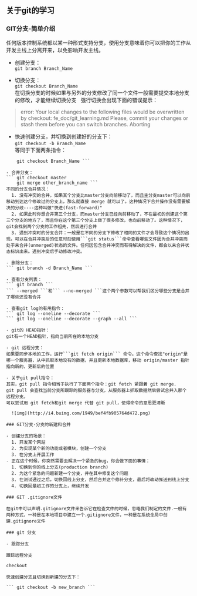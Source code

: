 ## 关于git的学习  

### GIT分支-简单介绍  
任何版本控制系统都以某一种形式支持分支，使用分支意味着你可以把你的工作从开发主线上分离开来，以免影响开发主线。  

- 创建分支：  
``` git branch Branch_Name ```  

- 切换分支：  
``` git checkout Branch_Name ```  
在切换分支的时候如果与另外的分支修改了同一个文件一般需要提交本地分支的修改，才能继续切换分支  
强行切换会出现下面的错误提示：  
> error: Your local changes to the following files would be overwritten by checkout:
        fe_doc/git_learning.md
Please, commit your changes or stash them before you can switch branches.
Aborting

- 快速创建分支，并切换到创建好的分支下：  
``` git checkout -b Branch_Name ```  
等同于下面两条指令：  
``` git branch Branch_Name
    git checkout Branch_Name ```

- 合并分支：  
``` git checkout master
    git merge other_branch_name ```  
不同的分支合并情况：
  1. 没有冲突的合并，如果某个分支比master分支向前移动了，而且主分支master可以向前移动到达这个修改过的分支上，那么就直接 merge 就可以了。这种情况下合并操作没有需要解决的分歧----这种叫做"快进(fast-forward)"
  2. 如果此时你想合并第三个分支，而master分支已经向前移动了，不在最初的创建这个第三个分支的地方了，而且你在这个第三个分支上做了很多修改，也向前移动了。这种情况下，git会找到两个分支的工作祖先，然后进行合并
  3. 遇到冲突时的分支合并：一般是在不同的分支下修改了相同的文件才会导致这个情况的出现。可以在合并冲突后的任意时刻使用```git status```命令查看哪些文件因为合并冲突而处于未合并(unmerged)状态的文件。任何因包含合并冲突而有待解决的文件，都会以未合并状态标识出来。遇到冲突后手动修改冲突。

- 删除分支：  
``` git branch -d Branch_Name ```

- 查看分支列表：  
``` git branch ```  
``` --merged ```和``` --no-merged ```这个两个参数可以帮我们区分哪些分支是合并了哪些还没有合并

- 查看git log的有用指令：  
``` git log --oneline --decorate ```  
``` git log --oneline --decorate --graph --all ```

- git的 HEAD指针：  
git有一个HEAD指针，指向当前所在的本地分支  

- git 远程分支：  
如果要同步本地的工作，运行```git fetch origin``` 命令。这个命令查找"origin"是哪一个服务器，从中抓取本地没有的数据，并且更新本地数据库，移动 origin/master 指针指向新的，更新后的位置  

- 关于git pull指令：  
其实，git pull 指令相当于执行了下面两个指令：git fetch 紧跟着 git merge.  
git pull 会查找当前分支所跟踪的服务器与分支，从服务器上抓取数据然后尝试合并入那个远程分支。  
可以尝试用 git fetch和git merge 代替 git pull，使得命令的意思更清晰

  ![img](http://i4.buimg.com/1949/bef4fb905764d472.png)

### GIT分支-分支的新建和合并  

- 创建分支的场景：  
  1. 开发某个网站
  2. 为实现某个新的功能或者模块，创建一个分支
  3. 在分支上开展工作  
- 正在这个时候，你突然需要去解决一个紧急的bug，你会做下面的事情：  
  1. 切换到你的线上分支(production branch)
  2. 为这个紧急的问题新建一个分支，并在其中修复这个问题
  3. 在测试通过之后，切换回线上分支，然后合并这个修补分支，最后将改动推送到线上分支
  4. 切换回最初工作的分支上，继续开发

### GIT .gitignore文件

在git中可以声明.gitignore文件来告诉它在检查文件的时候，忽略我们制定的文件.一般有两种方式，一种是在本地项目中建立一个.gitignore文件，一种是在系统全局中创建.gitignore文件

### git 分支

- 跟踪分支

跟踪远程分支

checkout

快速创建分支且切换到新建的分支下：

``` git checkout -b new_branch ```
